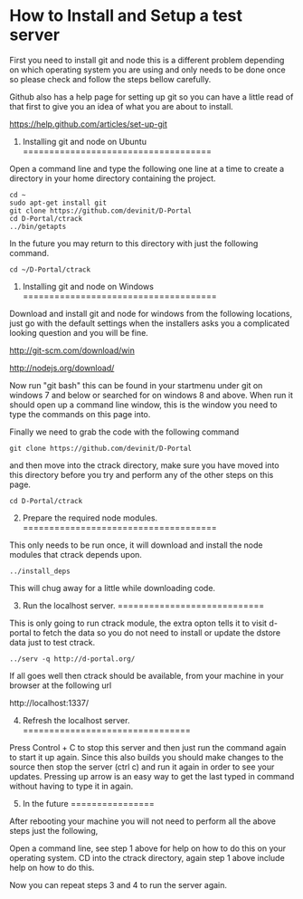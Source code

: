 
How to Install and Setup a test server
=============================================

First you need to install git and node this is a different problem 
depending on which operating system you are using and only needs to 
be done once so please check and follow the steps bellow carefully.

Github also has a help page for setting up git so you can have a 
little read of that first to give you an idea of what you are about 
to install.

https://help.github.com/articles/set-up-git


1. Installing git and node on Ubuntu
====================================

Open a command line and type the following one line at a time to 
create a directory in your home directory containing the project.

	cd ~
	sudo apt-get install git
	git clone https://github.com/devinit/D-Portal
	cd D-Portal/ctrack
	../bin/getapts

In the future you may return to this directory with just the 
following command.

	cd ~/D-Portal/ctrack


1. Installing git and node on Windows
=====================================

Download and install git and node for windows from the following 
locations, just go with the default settings when the installers asks 
you a complicated looking question and you will be fine.

http://git-scm.com/download/win

http://nodejs.org/download/

Now run "git bash" this can be found in your startmenu under git on 
windows 7 and below or searched for on windows 8 and above. When run 
it should open up a command line window, this is the window you need 
to type the commands on this page into.

Finally we need to grab the code with the following command

	git clone https://github.com/devinit/D-Portal

and then move into the ctrack directory, make sure you have moved 
into this directory before you try and perform any of the other 
steps on this page.

	cd D-Portal/ctrack


2. Prepare the required node modules.
=====================================

This only needs to be run once, it will download and install the 
node modules that ctrack depends upon.

	../install_deps
	
This will chug away for a little while downloading code.


3. Run the localhost server.
============================

This is only going to run ctrack module, the extra opton tells it to 
visit d-portal to fetch the data so you do not need to install or 
update the dstore data just to test ctrack.

	../serv -q http://d-portal.org/

If all goes well then ctrack should be available, from your machine 
in your browser at the following url

http://localhost:1337/


4. Refresh the localhost server.
================================

Press Control + C to stop this server and then just run the command 
again to start it up again. Since this also builds you should make 
changes to the source then stop the server (ctrl c) and run it again 
in order to see your updates. Pressing up arrow is an easy way to 
get the last typed in command without having to type it in again.


5. In the future
================

After rebooting your machine you will not need to perform all the 
above steps just the following,

Open a command line, see step 1 above for help on how to do this on 
your operating system. CD into the ctrack directory, again step 1 
above include help on how to do this.

Now you can repeat steps 3 and 4 to run the server again.

